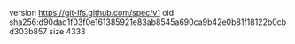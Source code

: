 version https://git-lfs.github.com/spec/v1
oid sha256:d90dad1f03f0e161385921e83ab8545a690ca9b42e0b81f18122b0cbd303b857
size 4333
